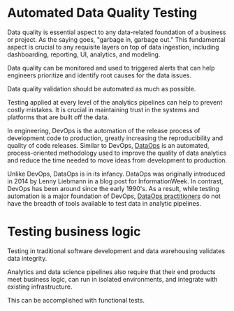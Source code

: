 # Automated Data Quality Testing
Data quality is essential aspect to any data-related foundation of a business or project. As the saying goes,
"garbage in, garbage out." This fundamental aspect is crucial to any requisite layers on top of
data ingestion, including dashboarding, reporting, UI, analytics, and modeling.

Data quality can be monitored and used to triggered alerts that can help engineers prioritize and
identify root causes for the data issues.

Data quality validation should be automated as much as possible.

Testing applied at every level of the analytics pipelines can help to prevent costly mistakes.
It is crucial in maintaining trust in the systems and platforms that are built off the data.

In engineering, DevOps is the automation of the release process of development code to production,
greatly increasing the reproducibility and quality of code releases. Similar to DevOps, [DataOps](https://en.wikipedia.org/wiki/DataOps) is an automated, process-oriented methodology used to improve the quality of data analytics and reduce the time needed to move ideas from development to production.

Unlike DevOps, DataOps is in its infancy. DataOps was originally introduced in 2014 by Lenny Liebmann in a blog post for InformationWeek. In contrast, DevOps has been around since the early 1990's. As a result, while testing automation is a major foundation of DevOps, [DataOps practitioners](https://s3.amazonaws.com/eckerson/content_assets/assets/000/000/195/original/DataOPS.pdf?1534882627) do not have the breadth of tools available to test data in analytic pipelines.

# Testing business logic
Testing in traditional software development and data warehousing validates data integrity.

Analytics and data science pipelines also require that their end products meet business logic, can run in isolated environments, and integrate with existing infrastructure.

This can be accomplished with functional tests. 

